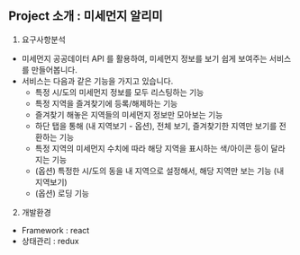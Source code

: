## Project 소개 : 미세먼지 알리미

1. 요구사항분석
 * 미세먼지 공공데이터 API 를 활용하여, 미세먼지 정보를 보기 쉽게 보여주는 서비스를 만들어봅니다.
 * 서비스는 다음과 같은 기능을 가지고 있습니다.
   *  특정 시/도의 미세먼지 정보를 모두 리스팅하는 기능
   *  특정 지역을 즐겨찾기에 등록/해제하는 기능
   *  즐겨찾기 해놓은 지역들의 미세먼지 정보만 모아보는 기능
   *  하단 탭을 통해 (내 지역보기 - 옵션), 전체 보기, 즐겨찾기한 지역만 보기를 전환하는 기능
   *  특정 지역의 미세먼지 수치에 따라 해당 지역을 표시하는 색/아이콘 등이 달라지는 기능
   *  (옵션) 특정한 시/도의 동을 내 지역으로 설정해서, 해당 지역만 보는 기능 (내 지역보기)
   *  (옵션) 로딩 기능

2. 개발환경
  * Framework : react
  * 상태관리 : redux
